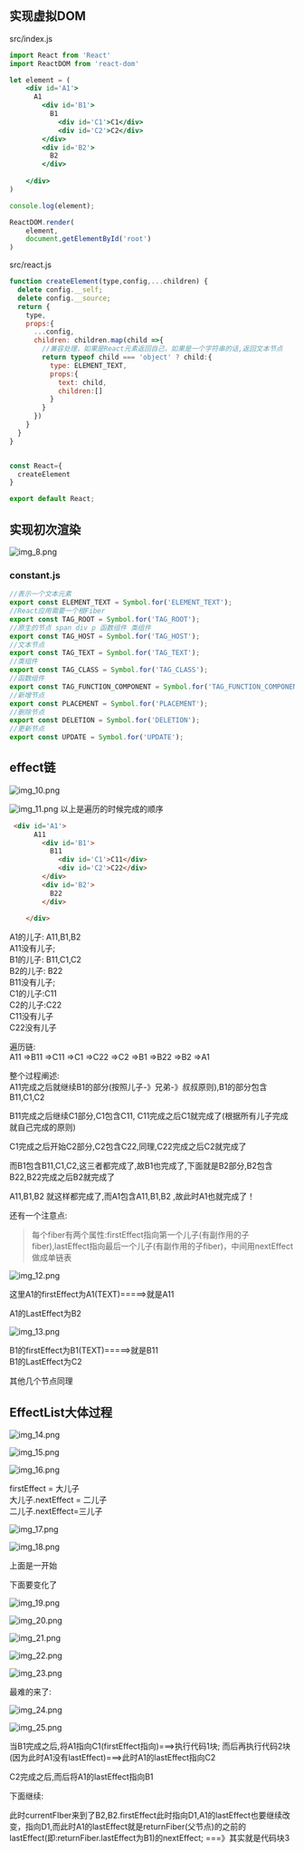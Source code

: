 ## 实现虚拟DOM


src/index.js
```jsx
import React from 'React'
import ReactDOM from 'react-dom'

let element = (
    <div id='A1'>
      A1
        <div id='B1'>
          B1
            <div id='C1'>C1</div>
            <div id='C2'>C2</div>
        </div>
        <div id='B2'>
          B2
        </div>
    
    </div>
)

console.log(element);

ReactDOM.render(
    element,
    document,getElementById('root')
)
```

src/react.js
```js
function createElement(type,config,...children) {
  delete config.__self;
  delete config.__source;
  return {
    type,
    props:{
      ...config,
      children: children.map(child =>{
        //兼容处理，如果是React元素返回自己，如果是一个字符串的话,返回文本节点
        return typeof child === 'object' ? child:{
          type: ELEMENT_TEXT,
          props:{
            text: child,
            children:[]
          }
        }
      })
    }
  }
}


const React={
  createElement
}

export default React;
```

## 实现初次渲染
![img_8.png](img_8.png)

### constant.js
```js
//表示一个文本元素
export const ELEMENT_TEXT = Symbol.for('ELEMENT_TEXT');
//React应用需要一个根Fiber
export const TAG_ROOT = Symbol.for('TAG_ROOT');
//原生的节点 span div p 函数组件 类组件
export const TAG_HOST = Symbol.for('TAG_HOST');
//文本节点
export const TAG_TEXT = Symbol.for('TAG_TEXT');
//类组件
export const TAG_CLASS = Symbol.for('TAG_CLASS');
//函数组件
export const TAG_FUNCTION_COMPONENT = Symbol.for('TAG_FUNCTION_COMPONENT');
//新增节点
export const PLACEMENT = Symbol.for('PLACEMENT');
//删除节点
export const DELETION = Symbol.for('DELETION');
//更新节点
export const UPDATE = Symbol.for('UPDATE');
```
## effect链
![img_10.png](img_10.png)

![img_11.png](img_11.png)
以上是遍历的时候完成的顺序 <br>

```html
 <div id='A1'>
      A11   
        <div id='B1'>
          B11
            <div id='C1'>C11</div>
            <div id='C2'>C22</div>
        </div>
        <div id='B2'>
          B22
        </div>
    
    </div>
```
A1的儿子: A11,B1,B2  <br>
A11没有儿子;  <br>
B1的儿子: B11,C1,C2  <br>
B2的儿子: B22  <br>
B11没有儿子;  <br>
C1的儿子:C11 <br>
C2的儿子:C22  <br>
C11没有儿子  <br>
C22没有儿子  <br>

遍历链: <br>
A11 =>B11 =>C11 =>C1 =>C22 =>C2 =>B1 =>B22 =>B2 =>A1

整个过程阐述:<br>
A11完成之后就继续B1的部分(按照儿子-》兄弟-》叔叔原则),B1的部分包含B11,C1,C2

B11完成之后继续C1部分,C1包含C11, C11完成之后C1就完成了(根据所有儿子完成就自己完成的原则)

C1完成之后开始C2部分,C2包含C22,同理,C22完成之后C2就完成了

而B1包含B11,C1,C2,这三者都完成了,故B1也完成了,下面就是B2部分,B2包含B22,B22完成之后B2就完成了

A11,B1,B2 就这样都完成了,而A1包含A11,B1,B2 ,故此时A1也就完成了！


还有一个注意点:

>每个fiber有两个属性:firstEffect指向第一个儿子(有副作用的子fiber),lastEffect指向最后一个儿子(有副作用的子fiber)，中间用nextEffect做成单链表

![img_12.png](img_12.png)

这里A1的firstEffect为A1(TEXT)=====>就是A11

A1的LastEffect为B2

![img_13.png](img_13.png)

B1的firstEffect为B1(TEXT)=====>就是B11 <br>
B1的LastEffect为C2  <br>

其他几个节点同理  <br>


## EffectList大体过程


![img_14.png](img_14.png)

![img_15.png](img_15.png)

![img_16.png](img_16.png)

firstEffect = 大儿子  <br>
大儿子.nextEffect = 二儿子 <br>
二儿子.nextEffect=三儿子 <br>

![img_17.png](img_17.png)

![img_18.png](img_18.png)

上面是一开始


下面要变化了


![img_19.png](img_19.png)

![img_20.png](img_20.png)


![img_21.png](img_21.png)

![img_22.png](img_22.png)

![img_23.png](img_23.png)


最难的来了:


![img_24.png](img_24.png)

![img_25.png](img_25.png)

当B1完成之后,将A1指向C1(firstEffect指向)===>执行代码1块;  而后再执行代码2块(因为此时A1没有lastEffect)===>此时A1的lastEffect指向C2

C2完成之后,而后将A1的lastEffect指向B1

下面继续:

此时currentFIber来到了B2,B2.firstEffect此时指向D1,A1的lastEffect也要继续改变，指向D1,而此时A1的lastEffect就是returnFiber(父节点)的之前的lastEffect(即:returnFiber.lastEffect为B1)的nextEffect;  ===》其实就是代码块3





















